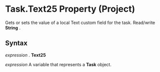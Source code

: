 
# Task.Text25 Property (Project)

Gets or sets the value of a local Text custom field for the task. Read/write  **String** .


## Syntax

 _expression_ . **Text25**

 _expression_ A variable that represents a **Task** object.

